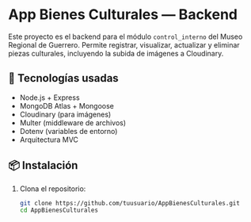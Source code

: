 # App Bienes Culturales — Backend

Este proyecto es el backend para el módulo `control_interno` del Museo Regional de Guerrero. Permite registrar, visualizar, actualizar y eliminar piezas culturales, incluyendo la subida de imágenes a Cloudinary.

## 🚀 Tecnologías usadas

- Node.js + Express
- MongoDB Atlas + Mongoose
- Cloudinary (para imágenes)
- Multer (middleware de archivos)
- Dotenv (variables de entorno)
- Arquitectura MVC

## 📦 Instalación

1. Clona el repositorio:
   ```bash
   git clone https://github.com/tuusuario/AppBienesCulturales.git
   cd AppBienesCulturales
